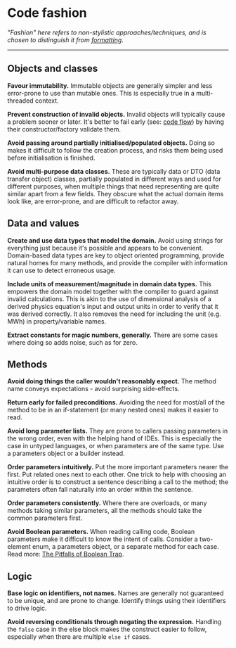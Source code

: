 # Code fashion

*"Fashion" here refers to non-stylistic approaches/techniques, and is chosen to distinguish it from [formatting](formatting.md).*

----

## Objects and classes

**Favour immutability.** Immutable objects are generally simpler and less error-prone to use than mutable ones. This is especially true in a multi-threaded context.

**Prevent construction of invalid objects.** Invalid objects will typically cause a problem sooner or later. It's better to fail early (see: [code flow](code-flow.md)) by having their constructor/factory validate them.

**Avoid passing around partially initialised/populated objects.** Doing so makes it difficult to follow the creation process, and risks them being used before initialisation is finished.

**Avoid multi-purpose data classes.** These are typically data or DTO (data transfer object) classes, partially populated in different ways and used for different purposes, when multiple things that need representing are quite similar apart from a few fields. They obscure what the actual domain items look like, are error-prone, and are difficult to refactor away.


## Data and values

**Create and use data types that model the domain.** Avoid using strings for everything just because it's possible and appears to be convenient. Domain-based data types are key to object oriented programming, provide natural homes for many methods, and provide the compiler with information it can use to detect erroneous usage.

**Include units of measurement/magnitude in domain data types.** This empowers the domain model together with the compiler to guard against invalid calculations. This is akin to the use of dimensional analysis of a derived physics equation's input and output units in order to verify that it was derived correctly. It also removes the need for including the unit (e.g. MWh) in property/variable names.

**Extract constants for magic numbers, generally.** There are some cases where doing so adds noise, such as for zero.


## Methods

**Avoid doing things the caller wouldn't reasonably expect.** The method name conveys expectations - avoid surprising side-effects.

**Return early for failed preconditions.** Avoiding the need for most/all of the method to be in an if-statement (or many nested ones) makes it easier to read.

**Avoid long parameter lists.** They are prone to callers passing parameters in the wrong order, even with the helping hand of IDEs. This is especially the case in untyped languages, or when parameters are of the same type. Use a parameters object or a builder instead.

**Order parameters intuitively.** Put the more important parameters nearer the first. Put related ones next to each other. One trick to help with choosing an intuitive order is to construct a sentence describing a call to the method; the parameters often fall naturally into an order within the sentence.

**Order parameters consistently.** Where there are overloads, or many methods taking similar parameters, all the methods should take the common parameters first.

**Avoid Boolean parameters.** When reading calling code, Boolean parameters make it difficult to know the intent of calls. Consider a two-element enum, a parameters object, or a separate method for each case. Read more: [The Pitfalls of Boolean Trap](https://ariya.io/2011/08/hall-of-api-shame-boolean-trap).


## Logic

**Base logic on identifiers, not names.** Names are generally not guaranteed to be unique, and are prone to change. Identify things using their identifiers to drive logic.

**Avoid reversing conditionals through negating the expression.** Handling the `false` case in the else block makes the construct easier to follow, especially when there are multiple `else if` cases.
